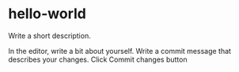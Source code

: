 # hello-world
Write a short description.


In the editor, write a bit about yourself.
Write a commit message that describes your changes.
Click Commit changes button
